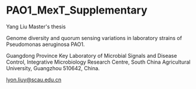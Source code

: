 # PAO1_MexT_Supplementary

Yang Liu Master's thesis

Genome diversity and quorum sensing variations in laboratory strains of Pseudomonas aeruginosa PAO1.

Guangdong Province Key Laboratory of Microbial Signals and Disease Control, Integrative Microbiology Research Centre, South China Agricultural University, Guangzhou 510642, China.

lyon.liuy@scau.edu.cn
